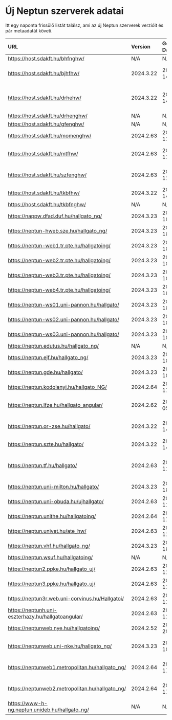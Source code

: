 # Új Neptun szerverek adatai

Itt egy naponta frissülő listát találsz, ami az új Neptun szerverek verzióit és pár metaadatát követi.

| URL                                                | Version   | Generation Date     | Organization Name                             | Captcha Required |
|:-------------------------------------------------|:--------|:------------------|:--------------------------------------------|:---------------|
| https://host.sdakft.hu/bhfnghw/                    | N/A       | N/A                 | N/A                                           | N/A              |
| https://host.sdakft.hu/bjhfhw/                     | 2024.3.22 | 2025-02-14T12:53:46 | Brenner János Hittudományi Főiskola           | 3                |
| https://host.sdakft.hu/drhehw/                     | 2024.3.22 | 2025-02-14T12:53:46 | Debreceni Református Hittudományi Egyetem     | 3                |
| https://host.sdakft.hu/drhenghw/                   | N/A       | N/A                 | N/A                                           | N/A              |
| https://host.sdakft.hu/gfenghw/                    | N/A       | N/A                 | N/A                                           | N/A              |
| https://host.sdakft.hu/momenghw/                   | 2024.2.63 | 2025-02-11T15:08:03 | Moholy-Nagy Művészeti Egyetem                 | 3                |
| https://host.sdakft.hu/mtfhw/                      | 2024.2.63 | 2025-02-11T15:08:03 | Magyar Táncművészeti Egyetem                  | 3                |
| https://host.sdakft.hu/szfenghw/                   | 2024.2.63 | 2025-02-11T15:08:03 | Színház- és Filmművészeti Egyetem             | 3                |
| https://host.sdakft.hu/tkbfhw/                     | 2024.3.22 | 2025-02-14T12:53:46 | A Tan Kapuja Buddhista Főiskola               | 3                |
| https://host.sdakft.hu/tkbfnghw/                   | N/A       | N/A                 | N/A                                           | N/A              |
| https://nappw.dfad.duf.hu/hallgato_ng/             | 2024.3.23 | 2025-02-18T11:03:05 | Dunaújvárosi Egyetem                          | 3                |
| https://neptun-hweb.sze.hu/hallgato_ng/            | 2024.3.23 | 2025-02-18T11:03:05 | Széchenyi István Egyetem                      | 3                |
| https://neptun-web1.tr.pte.hu/hallgatoing/         | 2024.3.23 | 2025-02-18T11:03:05 | Pécsi Tudományegyetem                         | 3                |
| https://neptun-web2.tr.pte.hu/hallgatoing/         | 2024.3.23 | 2025-02-18T11:03:05 | Pécsi Tudományegyetem                         | 3                |
| https://neptun-web3.tr.pte.hu/hallgatoing/         | 2024.3.23 | 2025-02-18T11:03:05 | Pécsi Tudományegyetem                         | 3                |
| https://neptun-web4.tr.pte.hu/hallgatoing/         | 2024.3.23 | 2025-02-18T11:03:05 | Pécsi Tudományegyetem                         | 3                |
| https://neptun-ws01.uni-pannon.hu/hallgato/        | 2024.3.23 | 2025-02-18T11:03:05 | Pannon Egyetem                                | 3                |
| https://neptun-ws02.uni-pannon.hu/hallgato/        | 2024.3.23 | 2025-02-18T11:03:05 | Pannon Egyetem                                | 3                |
| https://neptun-ws03.uni-pannon.hu/hallgato/        | 2024.3.23 | 2025-02-18T11:03:05 | Pannon Egyetem                                | 3                |
| https://neptun.edutus.hu/hallgato_ng/              | N/A       | N/A                 | N/A                                           | N/A              |
| https://neptun.ejf.hu/hallgato_ng/                 | 2024.3.23 | 2025-02-18T11:03:05 | Eötvös József Főiskola                        | 3                |
| https://neptun.gde.hu/hallgato/                    | 2024.3.23 | 2025-02-18T11:03:05 | Gábor Dénes Egyetem                           | 3                |
| https://neptun.kodolanyi.hu/hallgato_NG/           | 2024.2.64 | 2025-02-17T15:00:31 | Kodolányi János Egyetem                       | 1                |
| https://neptun.lfze.hu/hallgato_angular/           | 2024.2.62 | 2025-02-05T11:54:53 | Liszt Ferenc Zeneművészeti Egyetem            | 3                |
| https://neptun.or-zse.hu/hallgato/                 | 2024.3.22 | 2025-02-14T12:53:46 | Országos Rabbiképző - Zsidó Egyetem           | 3                |
| https://neptun.szte.hu/hallgato/                   | 2024.3.22 | 2025-02-14T12:53:46 | Szegedi Tudományegyetem                       | 3                |
| https://neptun.tf.hu/hallgato/                     | 2024.2.63 | 2025-02-11T15:08:03 | Magyar Testnevelési és Sporttudományi Egyetem | 3                |
| https://neptun.uni-milton.hu/hallgato/             | 2024.3.23 | 2025-02-18T11:03:05 | Milton Friedman Egyetem                       | 3                |
| https://neptun.uni-obuda.hu/ujhallgato/            | 2024.2.63 | 2025-02-11T15:08:03 | Óbudai Egyetem                                | 3                |
| https://neptun.unithe.hu/hallgatoing/              | 2024.2.64 | 2025-02-17T15:00:31 | Tokaj-Hegyalja Egyetem                        | 1                |
| https://neptun.univet.hu/ate_hw/                   | 2024.2.63 | 2025-02-11T15:08:03 | Állatorvostudományi Egyetem                   | 3                |
| https://neptun.vhf.hu/hallgato_ng/                 | 2024.3.23 | 2025-02-18T11:03:05 | Veszprémi Érseki Főiskola                     | 3                |
| https://neptun.wsuf.hu/hallgatoing/                | N/A       | N/A                 | N/A                                           | N/A              |
| https://neptun2.ppke.hu/hallgato_uj/               | 2024.2.63 | 2025-02-11T15:08:03 | Pázmány Péter Katolikus Egyetem               | 3                |
| https://neptun3.ppke.hu/hallgato_uj/               | 2024.2.63 | 2025-02-11T15:08:03 | Pázmány Péter Katolikus Egyetem               | 3                |
| https://neptun3r.web.uni-corvinus.hu/Hallgatoi/    | 2024.2.63 | 2025-02-11T15:08:03 | Budapesti Corvinus Egyetem                    | 3                |
| https://neptunh.uni-eszterhazy.hu/hallgatoangular/ | 2024.2.63 | 2025-02-11T15:08:03 | Eszterházy Károly Katolikus Egyetem           | 3                |
| https://neptunweb.nye.hu/hallgatoing/              | 2024.2.52 | 2024-11-29T08:56:55 | Nyíregyházi Egyetem                           | 3                |
| https://neptunweb.uni-nke.hu/hallgato_ng/          | 2024.3.23 | 2025-02-18T11:03:05 | Nemzeti Közszolgálati Egyetem                 | 3                |
| https://neptunweb1.metropolitan.hu/hallgato_ng/    | 2024.2.64 | 2025-02-17T15:00:31 | Budapesti Metropolitan Egyetem                | 3                |
| https://neptunweb2.metropolitan.hu/hallgato_ng/    | 2024.2.64 | 2025-02-17T15:00:31 | Budapesti Metropolitan Egyetem                | 3                |
| https://www-h-ng.neptun.unideb.hu/hallgato_ng/     | N/A       | N/A                 | N/A                                           | N/A              |